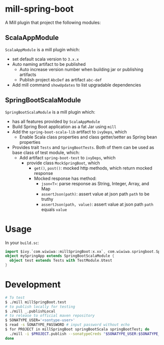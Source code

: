# mill-spring-boot
A Mill plugin that project the following modules:

## ScalaAppModule
`ScalaAppModule` is a mill plugin which:
* set default scala version to `3.x.x`
* Auto naming artifact to be published
  * Auto increase version number when building jar or publishing artifacts
  * Publish project `AbcDef` as artifact `abc-def`
* Add mill command `showUpdates` to list upgradable dependencies

## SpringBootScalaModule
`SpringBootScalaModule` is a mill plugin which:
* has all features provided by `ScalaAppModule`
* Build Spring Boot application as a fat Jar using `mill`
* Add the `spring-boot-scala-lib` artifact to `ivyDeps`, which
  * Enable Scala class properties and class getter/setter as Spring bean properties
* Provides trait `Tests` and `SpringBootTests`. Both of them can be used as base class of test module, which:
  * Add artifact `spring-boot-test` to `ivyDeps`, which
    * provide class `MockSpringBoot`, which
      * `get()`, `post()`: mocked http methods, which return mocked response
      * Mocked response has method:
        * `json<T>`: parse response as String, Integer, Array, and Map
        * `assertJson(path)`: assert value at json path `path` to be truthy
        * `assertJson(path, value)`: assert value at json path `path` equals `value`

# Usage

In your `build.sc`:
```scala
import $ivy.`com.wiwiwa::millSpringBoot:x.xx`, com.wiwiwa.springboot.SpringBootScalaModule
object mySpringApp extends SpringBootScalaModule {
  object test extends Tests with TestModule.Utest
}
```

# Development

```bash
# To test
$ ./mill millSpringBoot.test
# to publish locally for testing
$ ./mill _.publishLocal
# to release to official maven repository
$ SONATYPE_USER='<sontype-user>'
$ read -s SONATYPE_PASSWORD # input password without echo
$ for PROJECT in millSpringBoot springBootScala springBootTest; do
  ./mill -i $PROJECT.publish --sonatypeCreds "$SONATYPE_USER:$SONATYPE_PASSWORD" --release true
done
```
